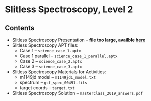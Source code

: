 # Slitless Spectroscopy, Level 2


## Contents
* Slitless Spectroscopy Presentation &ndash; **file too large, availble [here](https://stsci.app.box.com/s/8wzscdjcusfani0noddlgl5sf2fqdtoj "STScI box")**
* Slitless Spectroscopy APT files:
    * Case 1 &ndash; `science_case_1.aptx`
    * Case 1 parallel &ndash; `science_case_1_parallel.aptx`
    * Case 2 &ndash; `science_case_2.aptx`
    * Case 3 &ndash; `science_case_3.aptx`
* Slitless Spectroscopy Materials for Activities:
    * m1149jd model &ndash; `m1149jd1_model.txt`
    * spectrum &ndash; `gsf_spec_00491.fits`
    * target coords &ndash; `target.txt`
* Slitless Spectroscopy Solution &ndash; `masterclass_2019_answers.pdf`


